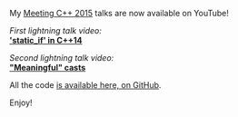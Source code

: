 My [Meeting C++ 2015](http://meetingcpp.com/) talks are now available on YouTube! 

*First lightning talk video:* </br>
[**'static_if' in C++14**](https://www.youtube.com/watch?v=hDwhfjBPKv8) 

*Second lightning talk video:* </br>
[**"Meaningful" casts**](https://www.youtube.com/watch?v=62c_Xm6Zh1k)

All the code [is available here, on GitHub](https://github.com/SuperV1234/meetingcpp2015).

Enjoy!

